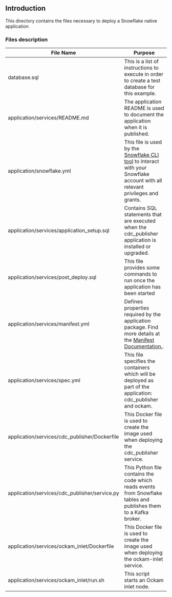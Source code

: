 ## Introduction

This directory contains the files necessary to deploy a Snowflake native application

### Files description

| File Name                                     | Purpose                                                                                                                                                                                              |
|-----------------------------------------------|------------------------------------------------------------------------------------------------------------------------------------------------------------------------------------------------------|
| database.sql                                  | This is a list of instructions to execute in order to create a test database for this example.                                                                                                       |
| application/services/README.md                | The application README is used to document the application when it is published.                                                                                                                     |
| application/snowflake.yml                     | This file is used by the [Snowflake CLI tool](https://docs.snowflake.com/en/developer-guide/snowflake-cli-v2/index) to interact with your Snowflake account with all relevant privileges and grants. |
| application/services/application_setup.sql    | Contains SQL statements that are executed when the cdc_publisher application is installed or upgraded.                                                                                               |
| application/services/post_deploy.sql          | This file provides some commands to run once the application has been started                                                                                                                        |
| application/services/manifest.yml             | Defines properties required by the application package. Find more details at the [Manifest Documentation.](https://docs.snowflake.com/en/developer-guide/native-apps/creating-manifest).             |
| application/services/spec.yml                 | This file specifies the containers which will be deployed as part of the application: cdc_publisher and ockam.                                                                                       |
| application/services/cdc_publisher/Dockerfile | This Docker file is used to create the image used when deploying the cdc_publisher service.                                                                                                          |
| application/services/cdc_publisher/service.py | This Python file contains the code which reads events from Snowflake tables and publishes them to a Kafka broker.                                                                                    |
| application/services/ockam_inlet/Dockerfile   | This Docker file is used to create the image used when deploying the ockam-inlet service.                                                                                                            |
| application/services/ockam_inlet/run.sh       | This script starts an Ockam inlet node.                                                                                                                                                              |
